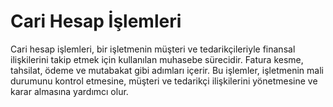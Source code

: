 # Cari Hesap İşlemleri

Cari hesap işlemleri, bir işletmenin müşteri ve tedarikçileriyle finansal ilişkilerini takip etmek için kullanılan muhasebe sürecidir. Fatura kesme, tahsilat, ödeme ve mutabakat gibi adımları içerir. Bu işlemler, işletmenin mali durumunu kontrol etmesine, müşteri ve tedarikçi ilişkilerini yönetmesine ve karar almasına yardımcı olur.
